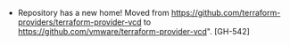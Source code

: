 * Repository has a new home! Moved from https://github.com/terraform-providers/terraform-provider-vcd to https://github.com/vmware/terraform-provider-vcd". [GH-542]
